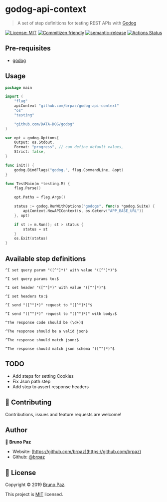 
# godog-api-context

> A set of step definitions for testing REST APIs with [Godog](https://github.com/DATA-DOG/godog)

[![License: MIT](https://img.shields.io/badge/License-MIT-yellow.svg?style=for-the-badge)](LICENSE)
[![Commitizen friendly](https://img.shields.io/badge/commitizen-friendly-brightgreen.svg?style=for-the-badge)](http://commitizen.github.io/cz-cli/)
[![semantic-release](https://img.shields.io/badge/%20%20%F0%9F%93%A6%F0%9F%9A%80-semantic--release-e10079.svg?style=for-the-badge)](https://github.com/semantic-release/semantic-release?style=for-the-badge)
[![Actions Status](https://github.com/brpaz/godog-api-context/workflows/CI/badge.svg?style=for-the-badge)](https://github.com/brpaz/godog-api-context/actions)

## Pre-requisites

* [godog](https://github.com/DATA-DOG/godog)

## Usage

```go
package main

import (
	"flag"
	apiContext "github.com/brpaz/godog-api-context"
	"os"
	"testing"

	"github.com/DATA-DOG/godog"
)

var opt = godog.Options{
	Output: os.Stdout,
	Format: "progress", // can define default values,
	Strict: false,
}

func init() {
	godog.BindFlags("godog.", flag.CommandLine, &opt)
}

func TestMain(m *testing.M) {
	flag.Parse()

	opt.Paths = flag.Args()

	status := godog.RunWithOptions("godogs", func(s *godog.Suite) {
		apiContext.NewAPIContext(s, os.Getenv("APP_BASE_URL"))
	}, opt)

	if st := m.Run(); st > status {
		status = st
	}
	os.Exit(status)
}
```

## Available step definitions

`^I set query param "([^"]*)" with value "([^"]*)"$`

`^I set query params to:$`

`^I set header "([^"]*)" with value "([^"]*)"$`

`^I set headers to:$`

`^I send "([^"]*)" request to "([^"]*)"$`

`^I send "([^"]*)" request to "([^"]*)" with body:$`

`^The response code should be (\d+)$`

`^The response should be a valid json$`

`^The response should match json:$`

`^The response should match json schema "([^"]*)"$`

## TODO

* Add steps for setting Cookies
* Fix Json path step
* Add step to assert response headers


## 🤝 Contributing

Contributions, issues and feature requests are welcome!

## Author

👤 **Bruno Paz**

* Website: [https://github.com/brpaz](https://github.com/brpaz)
* Github: [@brpaz](https://github.com/brpaz)

## 📝 License

Copyright © 2019 [Bruno Paz](https://github.com/brpaz).

This project is [MIT](LICENSE) licensed.
